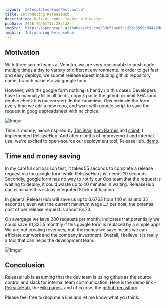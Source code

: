 ```yaml
---
layout: '@/templates/BasePost.astro'
title: Introducing ReleaseHub
description: Deliver codes faster and easier
pubDate: 2016-03-01T12:28:13Z
imgSrc: 'https://opengraph.githubassets.com/89e51ae86d2d21b8569c88442d0e5f98a13c35851fea55b6d0c96c0343bc8aff/JIAZHEN/releasehub'
imgAlt: 'Introducing ReleaseHub'
---
```


## Motivation
With three scrum teams at Venntro, we are very reasonable to push code mutiple times a day to variety of different environments. In order to get fast and easy deploys, we submit release rquest including github repository name, branch name etc via google form.

However, with the google form nothing is handy (in this case). Developers have to manually fill in all fields, copy & paste the github commit SHA (and double check it is the correct). In the meantime, Ops maintain the form every time we add a new repo, and work with google script to save the request in google spreadsheet with no choice.

![Imgur](http://i.imgur.com/OujN1RM.jpg)

_Time is money_, hence nspired by [Tim Blair](http://tim.bla.ir/), [Sam Barnes](http://www.thesambarnes.com/) and [shipit](http://shopifyengineering.myshopify.com/blogs/engineering/79963972-introducing-shipit), I implemented ReleaseHub. And after months of improvement and internal use, we're excited to open-source our deployment tool, ReleaseHub. [demo](https://releasehub.herokuapp.com/).

## Time and money saving
In my careful comparison test, it takes 55 seconds to complete a release request via the google form while ReleaseHub just needs 20 seconds. Secondly, google form has no way to notify our Ops team that the request is waiting to deploy, it could waste up to 40 minutes in waiting. ReleaseHub can eliminate this risk by integrated Slack notification. 

In general ReleaseHub will save us up to 0.6763 hour (40 mins and 35 seconds), even with the current minimum wage £7 per hour, the potential cost of per release request is about £4.73. 

On avergage we have 280 reqeusts per month, indicates that potentially we could save £1,325.5 monthly if this google form is replaced by a simple app! We are not creating revenues, but, the money we save means we can efficiate our work and the company investment. Overall, I believe it is really a tool that can helps the development team.

![Imgur](/assets/images/posts/uwlSyQ0.png)


## Concolusion
ReleaseHub is assuming that the dev team is using github as the source control and slack for internal team communication. Here is the demo link - [ReleaseHub](https://releasehub.herokuapp.com/), the [wiki pages](https://github.com/JIAZHEN/releasehub/wiki), and of course, the [github repository](https://github.com/JIAZHEN/releasehub)

Please feel free to drop me a line and let me know what you think.
